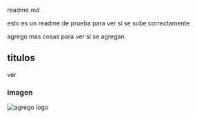 readme.md

esto es un readme de prueba para ver si se sube correctamente

agrego mas cosas para ver si se agregan 

## titulos
ver 

### imagen
![agrego logo](file:///C:/Users/usuario/Pictures/Saved%20Pictures/TITI.jpg)